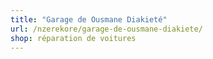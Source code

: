 ```yaml
---
title: "Garage de Ousmane Diakieté"
url: /nzerekore/garage-de-ousmane-diakiete/
shop: réparation de voitures
---
```

